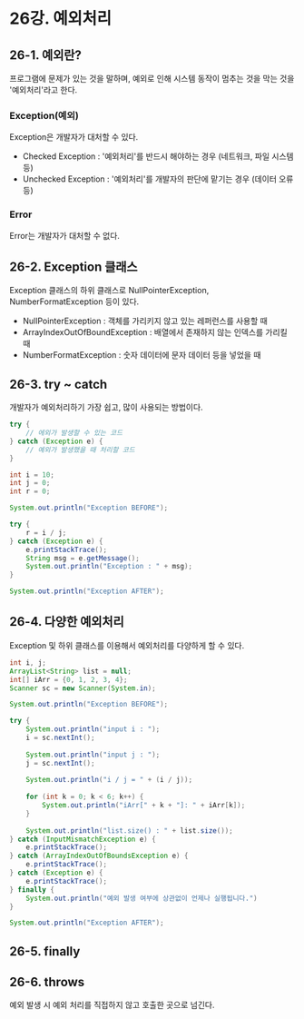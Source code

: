 # 26강. 예외처리

## 26-1. 예외란?

프로그램에 문제가 있는 것을 말하며, 예외로 인해 시스템 동작이 멈추는 것을 막는 것을 '예외처리'라고 한다.

### Exception(예외)

Exception은 개발자가 대처할 수 있다.

- Checked Exception : '예외처리'를 반드시 해야하는 경우 (네트워크, 파일 시스템 등)
- Unchecked Exception : '예외처리'를 개발자의 판단에 맡기는 경우 (데이터 오류 등)

### Error

Error는 개발자가 대처할 수 없다.



## 26-2. Exception 클래스

Exception 클래스의 하위 클래스로 NullPointerException, NumberFormatException 등이 있다.

- NullPointerException : 객체를 가리키지 않고 있는 레퍼런스를 사용할 때
- ArrayIndexOutOfBoundException : 배열에서 존재하지 않는 인덱스를 가리킬 때 
- NumberFormatException : 숫자 데이터에 문자 데이터 등을 넣었을 때



## 26-3. try ~ catch

개발자가 예외처리하기 가장 쉽고, 많이 사용되는 방법이다.

```java
try {
    // 에외가 발생할 수 있는 코드
} catch (Exception e) {
    // 예외가 발생했을 때 처리할 코드
}
```

```java
int i = 10;
int j = 0;
int r = 0;

System.out.println("Exception BEFORE");

try {
    r = i / j;
} catch (Exception e) {
    e.printStackTrace();
    String msg = e.getMessage();
    System.out.println("Exception : " + msg);
}

System.out.println("Exception AFTER");
```



## 26-4. 다양한 예외처리

Exception 및 하위 클래스를 이용해서 예외처리를 다양하게 할 수 있다.

```java
int i, j;
ArrayList<String> list = null;
int[] iArr = {0, 1, 2, 3, 4};
Scanner sc = new Scanner(System.in);

System.out.println("Exception BEFORE");

try {
    System.out.println("input i : ");
    i = sc.nextInt();
    
    System.out.println("input j : ");
    j = sc.nextInt();
    
    System.out.println("i / j = " + (i / j));
    
    for (int k = 0; k < 6; k++) {
        System.out.println("iArr[" + k + "]: " + iArr[k]);
    }
    
    System.out.println("list.size() : " + list.size());
} catch (InputMismatchException e) {
    e.printStackTrace();
} catch (ArrayIndexOutOfBoundsException e) {
    e.printStackTrace();
} catch (Exception e) {
    e.printStackTrace();
} finally {
    System.out.println("예외 발생 여부에 상관없이 언제나 실행됩니다.")
}

System.out.println("Exception AFTER");
```



## 26-5. finally



## 26-6. throws

예외 발생 시 예외 처리를 직접하지 않고 호출한 곳으로 넘긴다.

